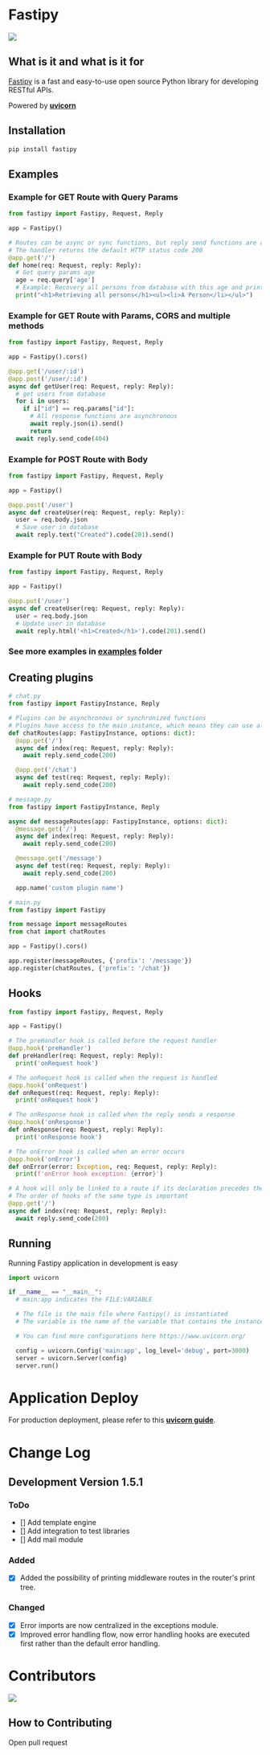 # Fastipy

<div>
  <img src="https://i.imgur.com/KCi8IUS.png">
</div>

## What is it and what is it for

[Fastipy](https://pypi.org/project/Fastipy/) is a fast and easy-to-use open source Python library for developing RESTful APIs.

Powered by **[uvicorn](https://www.uvicorn.org/)**

## Installation

```bash
pip install fastipy
```

## Examples

### Example for GET Route with Query Params

```python
from fastipy import Fastipy, Request, Reply

app = Fastipy()

# Routes can be async or sync functions, but reply send functions are async
# The handler returns the default HTTP status code 200
@app.get('/')
def home(req: Request, reply: Reply):
  # Get query params age
  age = req.query['age']
  # Example: Recovery all persons from database with this age and print the html
  print("<h1>Retrieving all persons</h1><ul><li>A Person</li></ul>")
```

### Example for GET Route with Params, CORS and multiple methods

```python
from fastipy import Fastipy, Request, Reply

app = Fastipy().cors()

@app.get('/user/:id')
@app.post('/user/:id')
async def getUser(req: Request, reply: Reply):
  # get users from database
  for i in users:
    if i["id"] == req.params["id"]:
      # All response functions are asynchronous
      await reply.json(i).send()
      return
  await reply.send_code(404)
```

### Example for POST Route with Body

```python
from fastipy import Fastipy, Request, Reply

app = Fastipy()

@app.post('/user')
async def createUser(req: Request, reply: Reply):
  user = req.body.json
  # Save user in database
  await reply.text("Created").code(201).send()
```

### Example for PUT Route with Body

```python
from fastipy import Fastipy, Request, Reply

app = Fastipy()

@app.put('/user')
async def createUser(req: Request, reply: Reply):
  user = req.body.json
  # Update user in database
  await reply.html('<h1>Created</h1>').code(201).send()
```

### See more examples in **[examples](https://github.com/Bielgomes/Fastipy/tree/main/examples)** folder

## Creating plugins

```py
# chat.py
from fastipy import FastipyInstance, Reply

# Plugins can be asynchronous or synchronized functions
# Plugins have access to the main instance, which means they can use all of Fastipy's functions
def chatRoutes(app: FastipyInstance, options: dict):
  @app.get('/')
  async def index(req: Request, reply: Reply):
    await reply.send_code(200)

  @app.get('/chat')
  async def test(req: Request, reply: Reply):
    await reply.send_code(200)
```

```py
# message.py
from fastipy import FastipyInstance, Reply

async def messageRoutes(app: FastipyInstance, options: dict):
  @message.get('/')
  async def index(req: Request, reply: Reply):
    await reply.send_code(200)

  @message.get('/message')
  async def test(req: Request, reply: Reply):
    await reply.send_code(200)

  app.name('custom plugin name')
```

```py
# main.py
from fastipy import Fastipy

from message import messageRoutes
from chat import chatRoutes

app = Fastipy().cors()

app.register(messageRoutes, {'prefix': '/message'})
app.register(chatRoutes, {'prefix': '/chat'})
```

## Hooks

```py
from fastipy import Fastipy, Request, Reply

app = Fastipy()

# The preHandler hook is called before the request handler
@app.hook('preHandler')
def preHandler(req: Request, reply: Reply):
  print('onRequest hook')

# The onRequest hook is called when the request is handled
@app.hook('onRequest')
def onRequest(req: Request, reply: Reply):
  print('onRequest hook')

# The onResponse hook is called when the reply sends a response
@app.hook('onResponse')
def onResponse(req: Request, reply: Reply):
  print('onResponse hook')

# The onError hook is called when an error occurs
@app.hook('onError')
def onError(error: Exception, req: Request, reply: Reply):
  print(f'onError hook exception: {error}')

# A hook will only be linked to a route if its declaration precedes the route
# The order of hooks of the same type is important
@app.get('/')
async def index(req: Request, reply: Reply):
  await reply.send_code(200)
```

## Running

Running Fastipy application in development is easy

```py
import uvicorn

if __name__ == "__main__":
  # main:app indicates the FILE:VARIABLE

  # The file is the main file where Fastipy() is instantiated
  # The variable is the name of the variable that contains the instance of Fastipy()

  # You can find more configurations here https://www.uvicorn.org/

  config = uvicorn.Config('main:app', log_level='debug', port=3000)
  server = uvicorn.Server(config)
  server.run()
```

# Application Deploy

For production deployment, please refer to this **[uvicorn guide](https://www.uvicorn.org/deployment/)**.

# Change Log

## Development Version 1.5.1

### ToDo

- [] Add template engine
- [] Add integration to test libraries
- [] Add mail module

### Added

- [X] Added the possibility of printing middleware routes in the router's print tree.

### Changed

- [X] Error imports are now centralized in the exceptions module.
- [X] Improved error handling flow, now error handling hooks are executed first rather than the default error handling.

# Contributors

<a href="https://github.com/Bielgomes/Fastipy/graphs/contributors">
  <img src="https://contrib.rocks/image?repo=Bielgomes/Fastipy"/>
</a>

## How to Contributing

Open pull request
